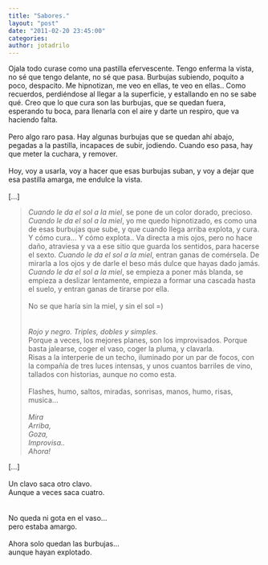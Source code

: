 ```yaml
---
title: "Sabores."
layout: "post"
date: "2011-02-20 23:45:00"
categories: 
author: jotadrilo
---
```


<div class="css-full-post-content js-full-post-content">
Ojala todo curase como una pastilla efervescente. Tengo enferma la vista, no sé que tengo delante, no sé que pasa. Burbujas subiendo, poquito a poco, despacito. Me hipnotizan, me veo en ellas, te veo en ellas.. Como recuerdos, perdiéndose al llegar a la superficie, y estallando en no se sabe qué. Creo que lo que cura son las burbujas, que se quedan fuera, esperando tu boca, para llenarla con el aire y darte un respiro, que va haciendo falta.<br /><br />Pero algo raro pasa. Hay algunas burbujas que se quedan ahí abajo, pegadas a la pastilla, incapaces de subir, jodiendo. Cuando eso pasa, hay que meter la cuchara, y remover.<br /><br />Hoy, voy a usarla, voy a hacer que esas burbujas suban, y voy a dejar que esa pastilla amarga, me endulce la vista.<br /><br />[...]<br /><span style="font-style: italic;"></span><blockquote><span style="font-style: italic;">Cuando le da el sol a la miel</span>, se pone de un color dorado, precioso. <span style="font-style: italic;">Cuando le da el sol a la miel</span>, yo me quedo hipnotizado, es como una de esas burbujas que sube, y que cuando llega arriba explota, y cura. Y cómo cura... Y cómo explota.. Va directa a mis ojos, pero no hace daño, atraviesa y va a ese sitio que guarda los sentidos, para hacerse el sexto. <span style="font-style: italic;">Cuando le da el sol a la miel</span>, entran ganas de comérsela. De mirarla a los ojos y de darle el beso más dulce que hayas dado jamás. <span style="font-style: italic;">Cuando le da el sol a la miel</span>, se empieza a poner más blanda, se empieza a deslizar lentamente, empieza a formar una cascada hasta el suelo, y entran ganas de tirarse por ella.<br /><br />No se que haría sin la miel, y sin el sol =)<br /><br /><br /><span style="font-style: italic;">Rojo y negro. Triples, dobles y simples.</span><br />Porque a veces, los mejores planes, son los improvisados. Porque basta jalearse, coger el vaso, coger la pluma, y clavarla.<br />Risas a la interperie de un techo, iluminado por un par de focos, con la compañía de tres luces intensas, y unos cuantos barriles de vino, tallados con historias, aunque no como esta.<br /><br />Flashes, humo, saltos, miradas, sonrisas, manos, humo, risas, musica...<br /><br /><span style="font-style: italic;">Mira</span><br /><span style="font-style: italic;">Arriba,</span><br /><span style="font-style: italic;">Goza,</span><br /><span style="font-style: italic;">Improvisa..</span><br /><span style="font-style: italic;">Ahora!</span><br /></blockquote>[...]<br /><br />Un clavo saca otro clavo.<br />Aunque a veces saca cuatro.<br /><br /><br />No queda ni gota en el vaso...<br />pero estaba amargo.<br /><br />Ahora solo quedan las burbujas...<br />aunque hayan explotado.
</div>
